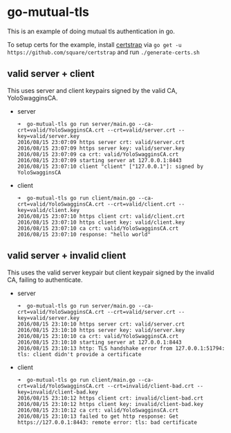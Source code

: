 # go-mutual-tls

This is an example of doing mutual tls authentication in go.

To setup certs for the example, install [certstrap](https://github.com/square/certstrap) via `go get -u https://github.com/square/certstrap` and run `./generate-certs.sh`

## valid server + client
This uses server and client keypairs signed by the valid CA, YoloSwagginsCA.

* server

  ```
  ➜  go-mutual-tls go run server/main.go --ca-crt=valid/YoloSwagginsCA.crt --crt=valid/server.crt --key=valid/server.key
  2016/08/15 23:07:09 https server crt: valid/server.crt
  2016/08/15 23:07:09 https server key: valid/server.key
  2016/08/15 23:07:09 ca crt: valid/YoloSwagginsCA.crt
  2016/08/15 23:07:09 starting server at 127.0.0.1:8443
  2016/08/15 23:07:10 client "client" ["127.0.0.1"]: signed by YoloSwagginsCA
  ```

* client

  ```
  ➜  go-mutual-tls go run client/main.go --ca-crt=valid/YoloSwagginsCA.crt --crt=valid/client.crt --key=valid/client.key
  2016/08/15 23:07:10 https client crt: valid/client.crt
  2016/08/15 23:07:10 https client key: valid/client.key
  2016/08/15 23:07:10 ca crt: valid/YoloSwagginsCA.crt
  2016/08/15 23:07:10 response: "hello world"
  ```

## valid server + invalid client
This uses the valid server keypair but client keypair signed by the invalid CA, failing to authenticate.

* server

  ```
  ➜  go-mutual-tls go run server/main.go --ca-crt=valid/YoloSwagginsCA.crt --crt=valid/server.crt --key=valid/server.key      
  2016/08/15 23:10:10 https server crt: valid/server.crt
  2016/08/15 23:10:10 https server key: valid/server.key
  2016/08/15 23:10:10 ca crt: valid/YoloSwagginsCA.crt
  2016/08/15 23:10:10 starting server at 127.0.0.1:8443
  2016/08/15 23:10:13 http: TLS handshake error from 127.0.0.1:51794: tls: client didn't provide a certificate
  ```

* client
  ```
  ➜  go-mutual-tls go run client/main.go --ca-crt=valid/YoloSwagginsCA.crt --crt=invalid/client-bad.crt --key=invalid/client-bad.key
  2016/08/15 23:10:12 https client crt: invalid/client-bad.crt
  2016/08/15 23:10:12 https client key: invalid/client-bad.key
  2016/08/15 23:10:12 ca crt: valid/YoloSwagginsCA.crt
  2016/08/15 23:10:13 failed to get http response: Get https://127.0.0.1:8443: remote error: tls: bad certificate
  ```
